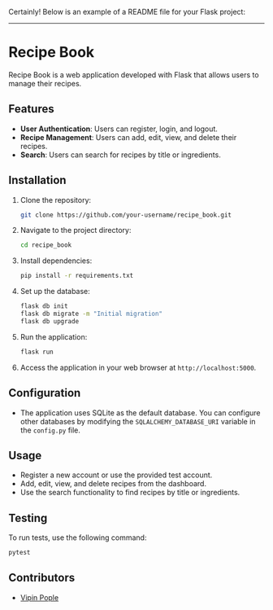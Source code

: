 Certainly! Below is an example of a README file for your Flask project:

---

# Recipe Book

Recipe Book is a web application developed with Flask that allows users to manage their recipes.

## Features

- **User Authentication**: Users can register, login, and logout.
- **Recipe Management**: Users can add, edit, view, and delete their recipes.
- **Search**: Users can search for recipes by title or ingredients.

## Installation

1. Clone the repository:

    ```bash
    git clone https://github.com/your-username/recipe_book.git
    ```

2. Navigate to the project directory:

    ```bash
    cd recipe_book
    ```

3. Install dependencies:

    ```bash
    pip install -r requirements.txt
    ```

4. Set up the database:

    ```bash
    flask db init
    flask db migrate -m "Initial migration"
    flask db upgrade
    ```

5. Run the application:

    ```bash
    flask run
    ```

6. Access the application in your web browser at `http://localhost:5000`.

## Configuration

- The application uses SQLite as the default database. You can configure other databases by modifying the `SQLALCHEMY_DATABASE_URI` variable in the `config.py` file.

## Usage

- Register a new account or use the provided test account.
- Add, edit, view, and delete recipes from the dashboard.
- Use the search functionality to find recipes by title or ingredients.

## Testing

To run tests, use the following command:

```bash
pytest
```

## Contributors

- [Vipin Pople](https://github.com/vipin-vp)
